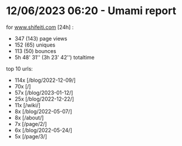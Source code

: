 # 12/06/2023 06:20 - Umami report
for www.shifeiti.com [24h] :

 - 347 (143) page views
 - 152 (65) uniques
 - 113 (50) bounces
 - 5h 48' 31'' (3h 23' 42'') totaltime


top 10 urls:
 - 114x [/blog/2022-12-09/]
 - 70x [/]
 - 57x [/blog/2023-01-12/]
 - 25x [/blog/2022-12-22/]
 - 11x [/wiki/]
 - 8x [/blog/2022-05-07/]
 - 8x [/about/]
 - 7x [/page/2/]
 - 6x [/blog/2022-05-24/]
 - 5x [/page/3/]


